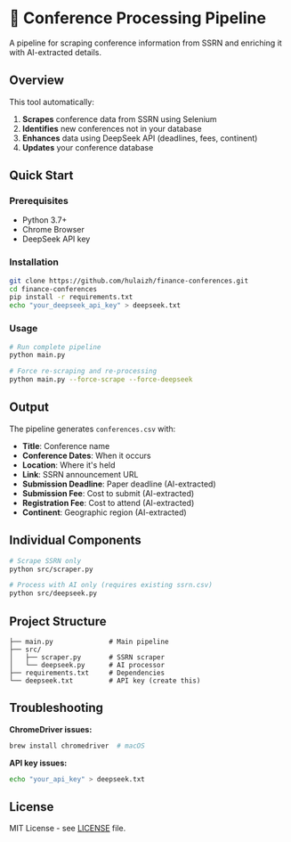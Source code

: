 # 🎯 Conference Processing Pipeline

A pipeline for scraping conference information from SSRN and enriching it with AI-extracted details.

## Overview

This tool automatically:
1. **Scrapes** conference data from SSRN using Selenium
2. **Identifies** new conferences not in your database
3. **Enhances** data using DeepSeek API (deadlines, fees, continent)
4. **Updates** your conference database

## Quick Start

### Prerequisites
- Python 3.7+
- Chrome Browser
- DeepSeek API key

### Installation
```bash
git clone https://github.com/hulaizh/finance-conferences.git
cd finance-conferences
pip install -r requirements.txt
echo "your_deepseek_api_key" > deepseek.txt
```

### Usage
```bash
# Run complete pipeline
python main.py

# Force re-scraping and re-processing
python main.py --force-scrape --force-deepseek
```

## Output

The pipeline generates `conferences.csv` with:
- **Title**: Conference name
- **Conference Dates**: When it occurs
- **Location**: Where it's held
- **Link**: SSRN announcement URL
- **Submission Deadline**: Paper deadline (AI-extracted)
- **Submission Fee**: Cost to submit (AI-extracted)
- **Registration Fee**: Cost to attend (AI-extracted)
- **Continent**: Geographic region (AI-extracted)

## Individual Components

```bash
# Scrape SSRN only
python src/scraper.py

# Process with AI only (requires existing ssrn.csv)
python src/deepseek.py
```

## Project Structure
```
├── main.py              # Main pipeline
├── src/
│   ├── scraper.py       # SSRN scraper
│   └── deepseek.py      # AI processor
├── requirements.txt     # Dependencies
└── deepseek.txt         # API key (create this)
```

## Troubleshooting

**ChromeDriver issues:**
```bash
brew install chromedriver  # macOS
```

**API key issues:**
```bash
echo "your_api_key" > deepseek.txt
```

## License

MIT License - see [LICENSE](LICENSE) file.
